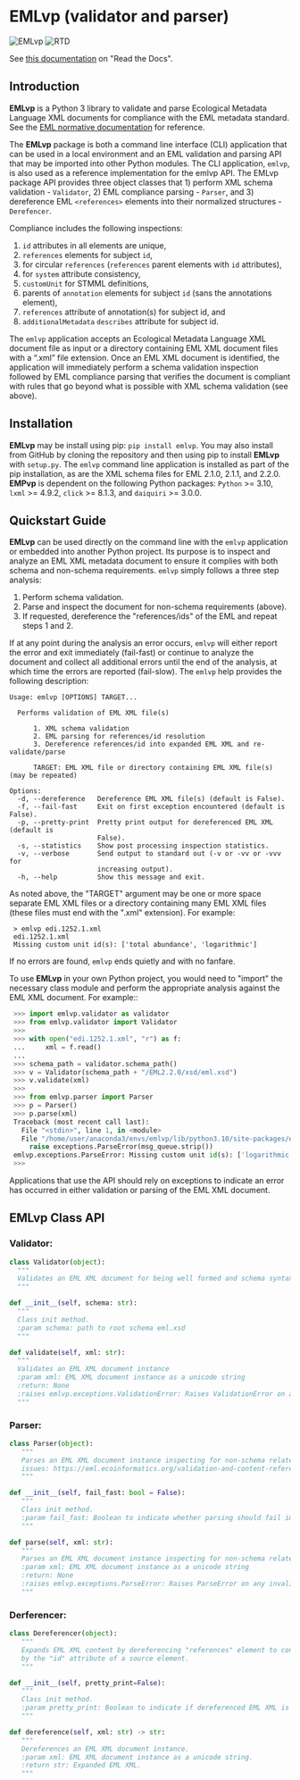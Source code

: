 # EMLvp (validator and parser)

![EMLvp](https://github.com/PASTAplus/EMLvp/actions/workflows/python-package-conda.yml/badge.svg) ![RTD](https://readthedocs.org/projects/emlvp/badge/?version=latest)

See [this documentation](https://emlvp.readthedocs.io/en/latest/) on "Read the Docs".

## Introduction

**EMLvp** is a Python 3 library to validate and parse Ecological Metadata Language XML documents for compliance with
the EML metadata standard. See the
[EML normative documentation](https://eml.ecoinformatics.org/validation-and-content-references.html) for reference.

The **EMLvp** package is both a command line interface (CLI) application that can be used in a local environment and an
EML validation and parsing API that may be imported into other Python modules. The CLI application, `emlvp`, is also
used as a reference implementation for the emlvp API. The EMLvp package API provides three object classes that 1)
perform XML schema validation - `Validator`, 2) EML compliance parsing - `Parser`, and 3) dereference EML 
`<references>` elements into their normalized structures  - `Derefencer`.

Compliance includes the following inspections:
 1.  `id` attributes in all elements are unique,
 2.  `references` elements for subject `id`,
 3.  for circular `references` (`references` parent elements with `id` attributes),
 4.  for `system` attribute consistency,
 5.  `customUnit` for STMML definitions,
 6.  parents of `annotation` elements for subject `id` (sans the annotations element),
 7.  `references` attribute of annotation(s) for subject id, and
 8.  `additionalMetadata` `describes` attribute for subject id.

The `emlvp` application accepts an Ecological Metadata Language XML document file as input or a directory containing
EML XML document files with a “.xml” file extension. Once an EML XML document is identified, the application will
immediately perform a schema validation inspection followed by EML compliance parsing that verifies the
document is compliant with rules that go beyond what is possible with XML schema validation (see above).

## Installation

**EMLvp** may be install using pip: `pip install emlvp`. You may also install from GitHub by cloning the repository
and then using pip to install **EMLvp** with `setup.py`. The `emlvp` command line application is installed as part
of the pip installation, as are the XML schema files for EML 2.1.0, 2.1.1, and 2.2.0. **EMPvp** is dependent on the
following Python packages: `Python` >= 3.10, `lxml` >= 4.9.2, `click` >= 8.1.3, and `daiquiri` >= 3.0.0.

## Quickstart Guide

**EMLvp** can be used directly on the command line with the `emlvp` application or embedded into another Python
project. Its purpose is to inspect and analyze an EML XML metadata document to ensure it complies with both schema and
non-schema requirements. `emlvp` simply follows a three step analysis:

 1. Perform schema validation.
 2. Parse and inspect the document for non-schema requirements (above).
 3. If requested, dereference the "references/ids" of the EML and repeat steps 1 and 2.

If at any point during the analysis an error occurs, `emlvp` will either report the error and exit immediately
(fail-fast) or continue to analyze the document and collect all additional errors until the end of the analysis,
at which time the errors are reported (fail-slow). The `emlvp` help provides the following description:

```
Usage: emlvp [OPTIONS] TARGET...

  Performs validation of EML XML file(s)

      1. XML schema validation
      2. EML parsing for references/id resolution
      3. Dereference references/id into expanded EML XML and re-validate/parse

      TARGET: EML XML file or directory containing EML XML file(s) (may be repeated)

Options:
  -d, --dereference   Dereference EML XML file(s) (default is False).
  -f, --fail-fast     Exit on first exception encountered (default is False).
  -p, --pretty-print  Pretty print output for dereferenced EML XML (default is
                      False).
  -s, --statistics    Show post processing inspection statistics.
  -v, --verbose       Send output to standard out (-v or -vv or -vvv for
                      increasing output).
  -h, --help          Show this message and exit.
```

As noted above, the "TARGET" argument may be one or more space separate EML XML files or a directory containing many
EML XML files (these files must end with the ".xml" extension). For example:

```
 > emlvp edi.1252.1.xml
 edi.1252.1.xml
 Missing custom unit id(s): ['total abundance', 'logarithmic']
```

If no errors are found, `emlvp` ends quietly and with no fanfare.

To use **EMLvp** in your own Python project, you would need to "import" the necessary class module and perform the
appropriate analysis against the EML XML document. For example::

```Python
 >>> import emlvp.validator as validator
 >>> from emlvp.validator import Validator
 >>>
 >>> with open("edi.1252.1.xml", "r") as f:
 ...     xml = f.read()
 ...
 >>> schema_path = validator.schema_path()
 >>> v = Validator(schema_path + "/EML2.2.0/xsd/eml.xsd")
 >>> v.validate(xml)
 >>>
 >>> from emlvp.parser import Parser
 >>> p = Parser()
 >>> p.parse(xml)
 Traceback (most recent call last):
   File "<stdin>", line 1, in <module>
   File "/home/user/anaconda3/envs/emlvp/lib/python3.10/site-packages/emlvp/parser.py", line 185, in parse
     raise exceptions.ParseError(msg_queue.strip())
 emlvp.exceptions.ParseError: Missing custom unit id(s): ['logarithmic', 'total abundance']
 >>>
```

Applications that use the API should rely on exceptions to indicate an error has occurred in either validation or
parsing of the EML XML document.

## EMLvp Class API

### Validator:

```Python
class Validator(object):
  """
  Validates an EML XML document for being well formed and schema syntax correct.
  """

def __init__(self, schema: str):
  """
  Class init method.
  :param schema: path to root schema eml.xsd
  """

def validate(self, xml: str):
  """
  Validates an EML XML document instance
  :param xml: EML XML document instance as a unicode string
  :return: None
  :raises emlvp.exceptions.ValidationError: Raises ValidationError on any invalid content found
  """
```

### Parser:

```Python
class Parser(object):
   """
   Parses an EML XML document instance inspecting for non-schema related issues. See here for possible
   issues: https://eml.ecoinformatics.org/validation-and-content-references.html
   """

def __init__(self, fail_fast: bool = False):
   """
   Class init method.
   :param fail_fast: Boolean to indicate whether parsing should fail immediately
   """

def parse(self, xml: str):
   """
   Parses an EML XML document instance inspecting for non-schema related issues.
   :param xml: EML XML document instance as a unicode string
   :return: None
   :raises emlvp.exceptions.ParseError: Raises ParseError on any invalid content found
   """
```

### Derferencer:

```Python
class Dereferencer(object):
   """
   Expands EML XML content by dereferencing "references" element to content defined
   by the "id" attribute of a source element.
   """

def __init__(self, pretty_print=False):
   """
   Class init method.
   :param pretty_print: Boolean to indicate if dereferenced EML XML is formatted for viewing
   """

def dereference(self, xml: str) -> str:
   """
   Dereferences an EML XML document instance.
   :param xml: EML XML document instance as a unicode string.
   :return str: Expanded EML XML.
   """
```
